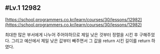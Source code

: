 ## #Lv.1 12982

[https://school.programmers.co.kr/learn/courses/30/lessons/12982](https://school.programmers.co.kr/learn/courses/30/lessons/12982)

최대한 많은 부서에게 나누어 주어야하므로 제일 낮은 것부터 정렬을 시킨 후 구해주었다.
그리고 예산에서 제일 낮은 값부터 빼주면서 그 값을 return 시킨 길이를 return 하였다.
